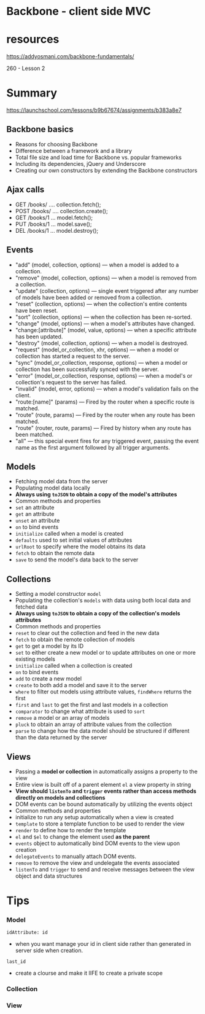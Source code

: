 Backbone - client side MVC
===========================

# resources

https://addyosmani.com/backbone-fundamentals/

260 -  Lesson 2

# Summary

https://launchschool.com/lessons/b9b67674/assignments/b383a8e7

## Backbone basics
- Reasons for choosing Backbone
- Difference between a framework and a library
- Total file size and load time for Backbone vs. popular frameworks
- Including its dependencies, jQuery and Underscore
- Creating our own constructors by extending the Backbone constructors

## Ajax calls
- GET  /books/ .... collection.fetch();
- POST /books/ .... collection.create();
- GET  /books/1 ... model.fetch();
- PUT  /books/1 ... model.save();
- DEL  /books/1 ... model.destroy();

## Events

- "add" (model, collection, options) — when a model is added to a collection.
- "remove" (model, collection, options) — when a model is removed from a collection.
- "update" (collection, options) — single event triggered after any number of models have been added or removed from a collection.
- "reset" (collection, options) — when the collection's entire contents have been reset.
- "sort" (collection, options) — when the collection has been re-sorted.
- "change" (model, options) — when a model's attributes have changed.
- "change:[attribute]" (model, value, options) — when a specific attribute has been updated.
- "destroy" (model, collection, options) — when a model is destroyed.
- "request" (model_or_collection, xhr, options) — when a model or collection has started a request to the server.
- "sync" (model_or_collection, response, options) — when a model or collection has been successfully synced with the server.
- "error" (model_or_collection, response, options) — when a model's or collection's request to the server has failed.
- "invalid" (model, error, options) — when a model's validation fails on the client.
- "route:[name]" (params) — Fired by the router when a specific route is matched.
- "route" (route, params) — Fired by the router when any route has been matched.
- "route" (router, route, params) — Fired by history when any route has been matched.
- "all" — this special event fires for any triggered event, passing the event name as the first argument followed by all trigger arguments.


## Models
- Fetching model data from the server
- Populating model data locally
- **Always using `toJSON` to obtain a copy of the model's attributes**
- Common methods and properties
- `set` an attribute
- `get` an attribute
- `unset` an attribute
- `on` to bind events
- `initialize` called when a model is created
- `defaults` used to set initial values of attributes
- `urlRoot` to specify where the model obtains its data
- `fetch` to obtain the remote data
- `save` to send the model's data back to the server

## Collections
- Setting a model constructor `model`
- Populating the collection's `models` with data using both local data and fetched data
- **Always using `toJSON` to obtain a copy of the collection's models attributes**
- Common methods and properties
- `reset` to clear out the collection and feed in the new data
- `fetch` to obtain the remote collection of models
- `get` to get a model by its ID
- `set` to either create a new model or to update attributes on one or more existing models
- `initialize` called when a collection is created
- `on` to bind events
- `add` to create a new model
- `create` to both add a model and save it to the server
- `where` to filter out models using attribute values, `findWhere` returns the first
- `first` and `last` to get the first and last models in a collection
- `comparator` to change what attribute is used to `sort`
- `remove` a model or an array of models
- `pluck` to obtain an array of attribute values from the collection
- `parse` to change how the data model should be structured if different than the data returned by the server

## Views
- Passing a **model or collection** in automatically assigns a property to the view
- Entire view is built off of a parent element `el` a view property in string
- **View should `listenTo` and `trigger` events rather than access methods directly on models and collections**
- DOM events can be bound automatically by utilizing the events object
- Common methods and properties
- initialize to run any setup automatically when a view is created
- `template` to store a template function to be used to render the view
- `render` to define how to render the template
- `el` and `$el` to change the element used **as the parent**
- `events` object to automatically bind DOM events to the view upon creation
- `delegateEvents` to manually attach DOM events. 
- `remove` to remove the view and undelegate the events associated
- `listenTo` and `trigger` to send and receive messages between the view object and data structures


# Tips

### Model

`idAttribute: id`
- when you want  manage your id in client side rather than generated in server side when creation.

`last_id`
- create a clourse and make it IIFE to create a private scope


### Collection




### View



